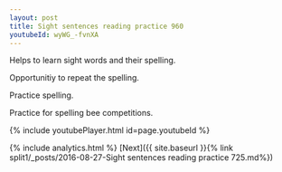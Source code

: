 ```yaml
---
layout: post
title: Sight sentences reading practice 960
youtubeId: wyWG_-fvnXA
---
```

 
 
Helps to learn sight words and their spelling.

Opportunitiy to repeat the spelling. 

Practice spelling. 
 
Practice for spelling bee competitions. 
 
{% include youtubePlayer.html id=page.youtubeId %}
 
 
{% include analytics.html %} 
[Next]({{ site.baseurl }}{% link  split1/_posts/2016-08-27-Sight sentences reading practice 725.md%})
 
